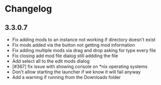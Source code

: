 # Changelog

## 3.3.0.7

- Fix adding mods to an instance not working if directory doesn't exist
- Fix mods added via the button not getting mod information
- Fix adding multiple mods via drag and drop asking for type every file
- Fix closing add mod file dialog still addding the file
- Add select all to the edit mods dialog
- [#367] fix issue with showing console on *nix operating systems
- Don't allow starting the launcher if we know it will fail anyway
- Add a warning if running from the Downloads folder
